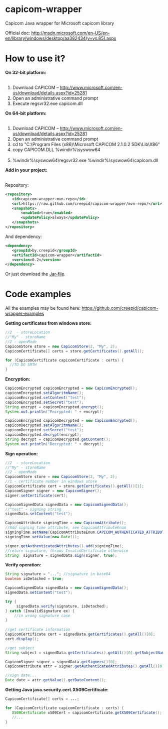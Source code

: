 capicom-wrapper
===============

Capicom Java wrapper for Microsoft capicom library

Official doc: http://msdn.microsoft.com/en-US/en-en/library/windows/desktop/aa382434(v=vs.85).aspx

How to use it?
===============
<b>On 32-bit platform:</b><br/><br/>
1. Download CAPICOM – http://www.microsoft.com/en-us/download/details.aspx?id=25281<br/>
2. Open an administrative command prompt<br/>
3. Execute regsvr32.exe capicom.dll

<b>On 64-bit platform:</b><br/><br/>
1. Download CAPICOM – http://www.microsoft.com/en-us/download/details.aspx?id=25281<br/>
2. Open an administrative command prompt<br/>
3. cd to "C:\Program Files (x86)\Microsoft CAPICOM 2.1.0.2 SDK\Lib\X86"<br/>
4. copy CAPICOM.DLL %windir%\syswow64</br><br/>
5. %windir%\syswow64\regsvr32.exe %windir%\syswow64\capicom.dll<br/>

<b>Add in your project:</b><br/><br/>

Repository: 
```xml
<repository>
   <id>capicom-wrapper-mvn-repo</id>
   <url>https://raw.github.com/creepid/capicom-wrapper/mvn-repo/</url>
   <snapshots>
       <enabled>true</enabled>
       <updatePolicy>always</updatePolicy>
   </snapshots>
</repository>
```

And dependency:
```xml
<dependency>
   <groupId>by.creepid</groupId>
   <artifactId>capicom-wrapper</artifactId>
   <version>0.2</version>
</dependency>
```

Or just download the [Jar-file](https://github.com/creepid/capicom-wrapper/releases/download/0.2/capicom-wrapper-0.2.jar).


Code examples
===============
All the examples may be found here: https://github.com/creepid/capicom-wrapper-examples

<b>Getting certificates from windows store:</b>

```JAVA
//2  - storeLocation
//"My" - storeName
//2 - openMode
CapicomStore store = new CapicomStore(2, "My", 2);
CapicomCertificate[] certs = store.getCertificates().getAll();

for (CapicomCertificate capicomCertificate : certs) {
  //TO DO SMTH           
}
```

<b>Encryption:</b>

```JAVA
CapicomEncrypted capicomEncrypted = new CapicomEncrypted();
capicomEncrypted.setAlgoritmName();
capicomEncrypted.setContent("test");
capicomEncrypted.setSecret("test");
String encrypt = capicomEncrypted.encrypt();
System.out.println("Encrypted: " + encrypt);

CapicomEncrypted capicomDecrypted = new CapicomEncrypted();
capicomDecrypted.setAlgoritmName();
capicomDecrypted.setSecret("test");
capicomDecrypted.decrypt(encrypt);
String decrypt = capicomDecrypted.getContent();
System.out.println("Decrypted: " + decrypt);
```

<b>Sign operation:</b>

```JAVA
//2  - storeLocation
//"My" - storeName
//2 - openMode
CapicomStore store = new CapicomStore(2, "My", 2);
//1 - certificate number in windows store
CapicomCertificate cert = store.getCertificates().getAll()[1];
CapicomSigner signer = new CapicomSigner();
signer.setCertificate(cert);

CapicomSignedData signedData = new CapicomSignedData();
//"test" - signing string
signedData.setContent("test");

CapicomAttribute signingTime = new CapicomAttribute();
//Add signing time attribute, see CapicomAttributeEnum                 
signingTime.setName(CapicomAttributeEnum.CAPICOM_AUTHENTICATED_ATTRIBUTE_SIGNING_TIME);
signingTime.setValue(new Date());

signer.getAuthenticatedAttributes().add(signingTime);
//return signature, throws InvalidCertificate otherwice 
String  signature = signedData.sign(signer, true);

```

<b>Verify operation:</b>
```JAVA
String signature = "..."; //signature in base64
boolean isDetached = true;

CapicomSignedData signedData = new CapicomSignedData();
signedData.setContent("test");

try {
     signedData.verify(signature, isDetached);
} catch (InvalidSignature ex) {
    //in wrong signature case
}
   
//get certificate information        
CapicomCertificate cert = signedData.getCertificates().getAll()[0];
cert.display();

//get subject
String subject = signedData.getCertificates().getAll()[0].getSubjectName();

CapicomSigner signer = signedData.getSigners()[0];
CapicomAttribute attr = signer.getAuthenticatedAttributes().getAll()[0];

//sign date...
Date date = attr.getValue().getDateContent();
```
<b>Getting Java java.security.cert.X509Certificate:</b>
```JAVA
CapicomCertificate[] certs = ...;

for (CapicomCertificate capicomCertificate : certs) {
   X509Certificate x509Cert = capicomCertificate.getX509Certificate();
   //...           
}
```
